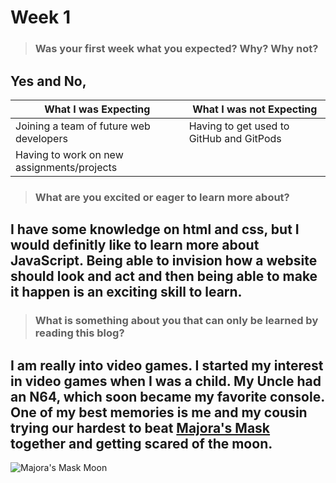 <!-- <center> -->

# Week 1
> ### Was your first week what you expected? Why? Why not?

 ## **Yes and No,**

What I was Expecting | What I was not Expecting
------------ | -------------
Joining a team of future web developers | Having to get used to GitHub and GitPods
Having to work on new assignments/projects | 

> ### What are you excited or eager to learn more about?

## I have some knowledge on html and css, but I would definitly like to learn more about JavaScript. Being able to invision how a website should look and act and then being able to make it happen is an exciting skill to learn.

> ### What is something about you that can only be learned by reading this blog?

## I am really into video games. I started my interest in video games when I was a child. My Uncle had an N64, which soon became my favorite console. One of my best memories is me and my cousin trying our hardest to beat [Majora's Mask](https://en.wikipedia.org/wiki/The_Legend_of_Zelda:_Majora%27s_Mask) together and getting scared of **the moon**.
![Majora's Mask Moon](http://images6.fanpop.com/image/articles/266000/windwakerguy430_266443_1_full.jpg?cache=1519840916)
<!-- </center> -->